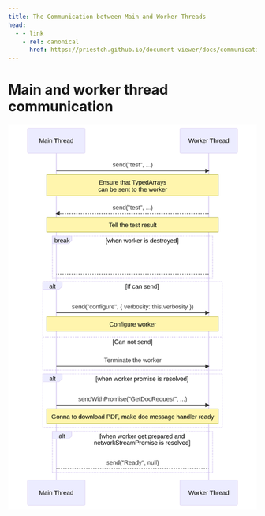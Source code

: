 ```yaml
---
title: The Communication between Main and Worker Threads
head:
  - - link
    - rel: canonical
      href: https://priestch.github.io/document-viewer/docs/communication.html
---
```


# Main and worker thread communication

![between main and worker thread](./assets/communication.svg)
